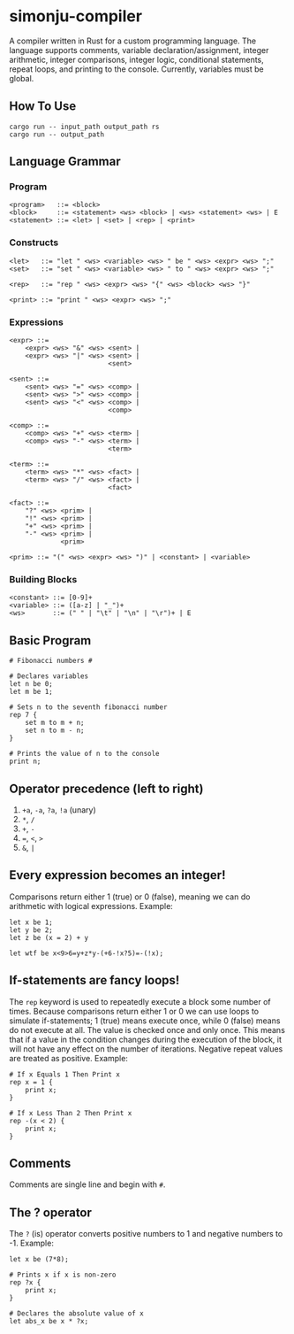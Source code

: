 # simonju-compiler
A compiler written in Rust for a custom programming language. The language supports comments, variable declaration/assignment, integer arithmetic, integer comparisons, integer logic, conditional statements, repeat loops, and printing to the console. Currently, variables must be global.

## How To Use
```
cargo run -- input_path output_path rs
cargo run -- output_path
```

## Language Grammar
### Program
```
<program>   ::= <block>
<block>     ::= <statement> <ws> <block> | <ws> <statement> <ws> | E
<statement> ::= <let> | <set> | <rep> | <print>
```

### Constructs
```
<let>   ::= "let " <ws> <variable> <ws> " be " <ws> <expr> <ws> ";"
<set>   ::= "set " <ws> <variable> <ws> " to " <ws> <expr> <ws> ";"

<rep>   ::= "rep " <ws> <expr> <ws> "{" <ws> <block> <ws> "}"

<print> ::= "print " <ws> <expr> <ws> ";"
```

### Expressions
```
<expr> ::= 
    <expr> <ws> "&" <ws> <sent> |
    <expr> <ws> "|" <ws> <sent> |
                         <sent>

<sent> ::= 
    <sent> <ws> "=" <ws> <comp> |
    <sent> <ws> ">" <ws> <comp> |
    <sent> <ws> "<" <ws> <comp> |
                         <comp>

<comp> ::= 
    <comp> <ws> "+" <ws> <term> |
    <comp> <ws> "-" <ws> <term> |
                         <term>

<term> ::=
    <term> <ws> "*" <ws> <fact> |
    <term> <ws> "/" <ws> <fact> |
                         <fact>

<fact> ::=
    "?" <ws> <prim> |
    "!" <ws> <prim> |
    "+" <ws> <prim> |
    "-" <ws> <prim> |
             <prim>

<prim> ::= "(" <ws> <expr> <ws> ")" | <constant> | <variable>
```

### Building Blocks
```
<constant> ::= [0-9]+
<variable> ::= ([a-z] | "_")+
<ws>       ::= (" " | "\t" | "\n" | "\r")+ | E
```

## Basic Program
```
# Fibonacci numbers #

# Declares variables
let n be 0;
let m be 1;

# Sets n to the seventh fibonacci number
rep 7 {
    set m to m + n;
    set n to m - n;
}

# Prints the value of n to the console
print n;
```

## Operator precedence (left to right)
1. ``+a``, ``-a``, ``?a``, ``!a`` (unary)
2. ``*``, ``/``
3. ``+``, ``-``
4. ``=``, ``<``, ``>``
5. ``&``, ``|``

## Every expression becomes an integer!
Comparisons return either 1 (true) or 0 (false),
meaning we can do arithmetic with logical expressions.
Example:
```
let x be 1;
let y be 2;
let z be (x = 2) + y

let wtf be x<9>6=y+z*y-(+6-!x?5)=-(!x);
``` 

## If-statements are fancy loops!
The ``rep`` keyword is used to repeatedly execute a block some number of times.
Because comparisons return either 1 or 0 we can use loops to simulate if-statements;
1 (true) means execute once, while 0 (false) means do not execute at all. The value is checked once and only once. This means that if a value in the condition changes during the execution of the block, 
it will not have any effect on the number of iterations. Negative repeat values are treated as positive.
Example:
```
# If x Equals 1 Then Print x
rep x = 1 {
    print x;
}

# If x Less Than 2 Then Print x
rep -(x < 2) {
    print x;
}
``` 

## Comments
Comments are single line and begin with ``#``.

## The ? operator
The ``?`` (is) operator converts positive numbers to 1 and negative numbers to -1.
Example:
```
let x be (7*8);

# Prints x if x is non-zero
rep ?x {
    print x;
}

# Declares the absolute value of x
let abs_x be x * ?x;
```